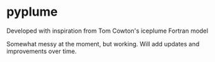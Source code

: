 # pyplume
Developed with inspiration from Tom Cowton's iceplume Fortran model

Somewhat messy at the moment, but working. Will add updates and improvements over time.
